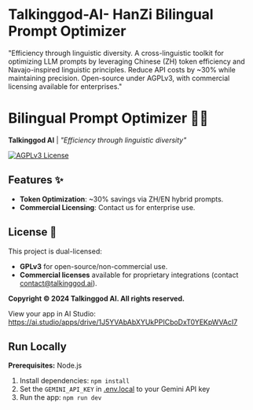 
# Talkinggod-AI- HanZi Bilingual Prompt Optimizer
"Efficiency through linguistic diversity. A cross-linguistic toolkit for optimizing LLM prompts by leveraging Chinese (ZH) token efficiency and Navajo-inspired linguistic principles. Reduce API costs by ~30% while maintaining precision. Open-source under AGPLv3, with commercial licensing available for enterprises."
# Bilingual Prompt Optimizer 🐎🔠

**Talkinggod AI** | *"Efficiency through linguistic diversity"*

[![AGPLv3 License](https://img.shields.io/badge/license-AGPLv3-blue.svg)](LICENSE-AGPL)

## Features ✨
- **Token Optimization**: ~30% savings via ZH/EN hybrid prompts.
- **Commercial Licensing**: Contact us for enterprise use.
## License 📜  
This project is dual-licensed:  
- **GPLv3** for open-source/non-commercial use.  
- **Commercial licenses** available for proprietary integrations (contact contact@talkinggod.ai). 


**Copyright © 2024 Talkinggod AI. All rights reserved.**


View your app in AI Studio: https://ai.studio/apps/drive/1J5YVAbAbXYUkPPICboDxT0YEKpWVAcI7

## Run Locally

**Prerequisites:**  Node.js


1. Install dependencies:
   `npm install`
2. Set the `GEMINI_API_KEY` in [.env.local](.env.local) to your Gemini API key
3. Run the app:
   `npm run dev`
